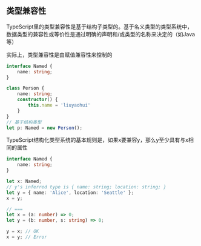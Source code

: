 
## 类型兼容性
TypeScript里的类型兼容性是基于结构子类型的。基于名义类型的类型系统中，数据类型的兼容性或等价性是通过明确的声明和/或类型的名称来决定的（如Java等）

实际上，类型兼容性是由赋值兼容性来控制的

```ts
interface Named {
    name: string;
}

class Person {
    name: string;
    constructor() {
        this.name = 'liuyaohui'
    }
}
// 基于结构类型
let p: Named = new Person();
```

TypeScript结构化类型系统的基本规则是，如果x要兼容y，那么y至少具有与x相同的属性

```ts
interface Named {
    name: string;
}

let x: Named;
// y's inferred type is { name: string; location: string; }
let y = { name: 'Alice', location: 'Seattle' };
x = y;

// ===
let x = (a: number) => 0;
let y = (b: number, s: string) => 0;

y = x; // OK
x = y; // Error
```